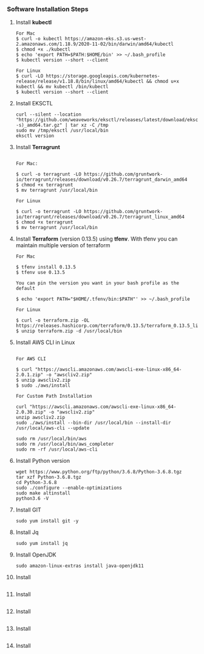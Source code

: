 ### Software Installation Steps

1. Install __kubectl__ 

    ```console
    For Mac
    $ curl -o kubectl https://amazon-eks.s3.us-west-2.amazonaws.com/1.18.9/2020-11-02/bin/darwin/amd64/kubectl
    $ chmod +x ./kubectl
    $ echo 'export PATH=$PATH:$HOME/bin' >> ~/.bash_profile
    $ kubectl version --short --client

    For Linux 
    $ curl -LO https://storage.googleapis.com/kubernetes-release/release/v1.18.8/bin/linux/amd64/kubectl && chmod u+x kubectl && mv kubectl /bin/kubectl
    $ kubectl version --short --client
    ```
1. Install EKSCTL

    ```
    curl --silent --location "https://github.com/weaveworks/eksctl/releases/latest/download/eksctl_$(uname -s)_amd64.tar.gz" | tar xz -C /tmp
    sudo mv /tmp/eksctl /usr/local/bin
    eksctl version
    ```

1. Install  **Terragrunt** 

    ```console    
    
    For Mac:

    $ curl -o terragrunt -LO https://github.com/gruntwork-io/terragrunt/releases/download/v0.26.7/terragrunt_darwin_amd64
    $ chmod +x terragrunt
    $ mv terragrunt /usr/local/bin

    For Linux

    $ curl -o terragrunt -LO https://github.com/gruntwork-io/terragrunt/releases/download/v0.26.7/terragrunt_linux_amd64
    $ chmod +x terragrunt
    $ mv terragrunt /usr/local/bin
    ```


1. Install **Terraform** (version 0.13.5) using **tfenv**. With tfenv you can maintain multiple version of terraform

    ```console
    For Mac
    
    $ tfenv install 0.13.5
    $ tfenv use 0.13.5

    You can pin the version you want in your bash profile as the default

    $ echo 'export PATH="$HOME/.tfenv/bin:$PATH"' >> ~/.bash_profile

    For Linux
    
    $ curl -o terraform.zip -OL https://releases.hashicorp.com/terraform/0.13.5/terraform_0.13.5_linux_amd64.zip
    $ unzip terraform.zip -d /usr/local/bin
    ```
    
1. Install AWS CLI in Linux 
    ```console
    
    For AWS CLI
    
    $ curl "https://awscli.amazonaws.com/awscli-exe-linux-x86_64-2.0.1.zip" -o "awscliv2.zip"
    $ unzip awscliv2.zip
    $ sudo ./aws/install
    
    For Custom Path Installation
    
    curl "https://awscli.amazonaws.com/awscli-exe-linux-x86_64-2.0.30.zip" -o "awscliv2.zip"
    unzip awscliv2.zip
    sudo ./aws/install --bin-dir /usr/local/bin --install-dir /usr/local/aws-cli --update

    sudo rm /usr/local/bin/aws
    sudo rm /usr/local/bin/aws_completer
    sudo rm -rf /usr/local/aws-cli
    ```
1. Install Python version
    ```
    wget https://www.python.org/ftp/python/3.6.8/Python-3.6.8.tgz
    tar xzf Python-3.6.8.tgz
    cd Python-3.6.8
    sudo ./configure --enable-optimizations
    sudo make altinstall
    python3.6 -V
    ```
1. Install GIT
    ```
    sudo yum install git -y
    ```
1. Install Jq
    ```
    sudo yum install jq
    ```
1. Install OpenJDK
    ```
    sudo amazon-linux-extras install java-openjdk11
    ```
1. Install 
    ```
    
    ```
1. Install 
    ```

    ```
1. Install 
    ```

    ```
1. Install 
    ```

    ```
1. Install 
    ```

    ```
